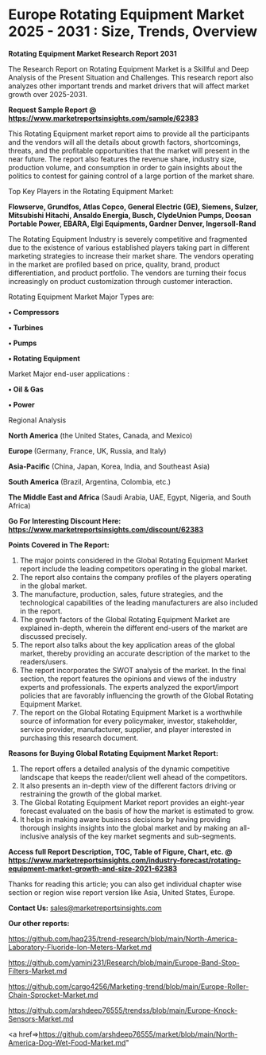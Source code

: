 # Europe Rotating Equipment Market 2025 - 2031 : Size, Trends, Overview

<strong>Rotating Equipment Market Research Report 2031</strong>

The Research Report on Rotating Equipment Market is a Skillful and Deep Analysis of the Present Situation and Challenges. This research report also analyzes other important trends and market drivers that will affect market growth over 2025-2031.

<strong>Request Sample Report @ <a href=https://www.marketreportsinsights.com/sample/62383>https://www.marketreportsinsights.com/sample/62383</a></strong>

This Rotating Equipment market report aims to provide all the participants and the vendors will all the details about growth factors, shortcomings, threats, and the profitable opportunities that the market will present in the near future. The report also features the revenue share, industry size, production volume, and consumption in order to gain insights about the politics to contest for gaining control of a large portion of the market share.

Top Key Players in the Rotating Equipment Market:

<strong>Flowserve, Grundfos, Atlas Copco, General Electric (GE), Siemens, Sulzer, Mitsubishi Hitachi, Ansaldo Energia, Busch, ClydeUnion Pumps, Doosan Portable Power, EBARA, Elgi Equipments, Gardner Denver, Ingersoll-Rand</strong>

The Rotating Equipment Industry is severely competitive and fragmented due to the existence of various established players taking part in different marketing strategies to increase their market share. The vendors operating in the market are profiled based on price, quality, brand, product differentiation, and product portfolio. The vendors are turning their focus increasingly on product customization through customer interaction.

Rotating Equipment Market Major Types are:

<strong>• Compressors

• Turbines

• Pumps

• Rotating Equipment</strong>

Market Major end-user applications :

<strong>• Oil & Gas

• Power</strong>

Regional Analysis

</u><strong><b>North America</b></strong> (the United States, Canada, and Mexico)

<strong><b>Europe </b></strong>(Germany, France, UK, Russia, and Italy)

<strong><b>Asia-Pacific</b></strong> (China, Japan, Korea, India, and Southeast Asia)

<strong><b>South America</b></strong> (Brazil, Argentina, Colombia, etc.)

<strong><b>The Middle East and Africa</b></strong> (Saudi Arabia, UAE, Egypt, Nigeria, and South Africa)

<strong>Go For Interesting Discount Here: <a href=https://www.marketreportsinsights.com/discount/62383>https://www.marketreportsinsights.com/discount/62383</a></strong>

<strong>Points Covered in The Report:</strong>
<ol>
  <li>The major points considered in the Global Rotating Equipment Market report include the leading competitors operating in the global market.</li>
  <li>The report also contains the company profiles of the players operating in the global market.</li>
  <li>The manufacture, production, sales, future strategies, and the technological capabilities of the leading manufacturers are also included in the report.</li>
  <li>The growth factors of the Global Rotating Equipment Market are explained in-depth, wherein the different end-users of the market are discussed precisely.</li>
  <li>The report also talks about the key application areas of the global market, thereby providing an accurate description of the market to the readers/users.</li>
  <li>The report incorporates the SWOT analysis of the market. In the final section, the report features the opinions and views of the industry experts and professionals. The experts analyzed the export/import policies that are favorably influencing the growth of the Global Rotating Equipment Market.</li>
  <li>The report on the Global Rotating Equipment Market is a worthwhile source of information for every policymaker, investor, stakeholder, service provider, manufacturer, supplier, and player interested in purchasing this research document.</li>
</ol>
<strong>Reasons for Buying Global Rotating Equipment Market Report:</strong>

<ol>
  <li>The report offers a detailed analysis of the dynamic competitive landscape that keeps the reader/client well ahead of the competitors.</li>
  <li>It also presents an in-depth view of the different factors driving or restraining the growth of the global market.</li>
  <li>The Global Rotating Equipment Market report provides an eight-year forecast evaluated on the basis of how the market is estimated to grow.</li>
  <li>It helps in making aware business decisions by having providing thorough insights insights into the global market and by making an all-inclusive analysis of the key market segments and sub-segments.</li>
</ol>
<strong>Access full Report Description, TOC, Table of Figure, Chart, etc. @ <a href=https://www.marketreportsinsights.com/industry-forecast/rotating-equipment-market-growth-and-size-2021-62383>https://www.marketreportsinsights.com/industry-forecast/rotating-equipment-market-growth-and-size-2021-62383</a></strong>


Thanks for reading this article; you can also get individual chapter wise section or region wise report version like Asia, United States, Europe.

<strong>Contact Us:</strong>
sales@marketreportsinsights.com

<strong>Our other reports:</strong>

<a href=https://github.com/haq235/trend-research/blob/main/North-America-Laboratory-Fluoride-Ion-Meters-Market.md>https://github.com/haq235/trend-research/blob/main/North-America-Laboratory-Fluoride-Ion-Meters-Market.md</a>

<a href=https://github.com/yamini231/Research/blob/main/Europe-Band-Stop-Filters-Market.md>https://github.com/yamini231/Research/blob/main/Europe-Band-Stop-Filters-Market.md</a>

<a href=https://github.com/cargo4256/Marketing-trend/blob/main/Europe-Roller-Chain-Sprocket-Market.md>https://github.com/cargo4256/Marketing-trend/blob/main/Europe-Roller-Chain-Sprocket-Market.md</a>

<a href=https://github.com/arshdeep76555/trendss/blob/main/Europe-Knock-Sensors-Market.md>https://github.com/arshdeep76555/trendss/blob/main/Europe-Knock-Sensors-Market.md</a>

<a href=>https://github.com/arshdeep76555/market/blob/main/North-America-Dog-Wet-Food-Market.md</a>"

